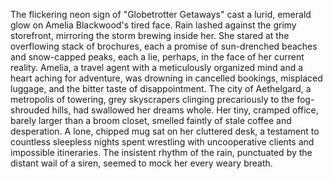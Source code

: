 The flickering neon sign of "Globetrotter Getaways" cast a lurid, emerald glow on Amelia Blackwood's tired face.  Rain lashed against the grimy storefront, mirroring the storm brewing inside her.  She stared at the overflowing stack of brochures, each a promise of sun-drenched beaches and snow-capped peaks, each a lie, perhaps, in the face of her current reality.  Amelia, a travel agent with a meticulously organized mind and a heart aching for adventure, was drowning in cancelled bookings, misplaced luggage, and the bitter taste of disappointment.  The city of Aethelgard, a metropolis of towering, grey skyscrapers clinging precariously to the fog-shrouded hills, had swallowed her dreams whole.  Her tiny, cramped office, barely larger than a broom closet, smelled faintly of stale coffee and desperation.  A lone, chipped mug sat on her cluttered desk, a testament to countless sleepless nights spent wrestling with uncooperative clients and impossible itineraries.  The insistent rhythm of the rain, punctuated by the distant wail of a siren, seemed to mock her every weary breath.
